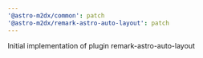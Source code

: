 ```yaml
---
'@astro-m2dx/common': patch
'@astro-m2dx/remark-astro-auto-layout': patch
---
```


Initial implementation of plugin remark-astro-auto-layout
